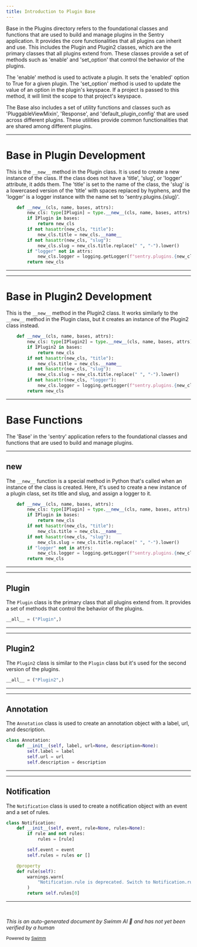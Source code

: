 ```yaml
---
title: Introduction to Plugin Base
---
```

Base in the Plugins directory refers to the foundational classes and functions that are used to build and manage plugins in the Sentry application. It provides the core functionalities that all plugins can inherit and use. This includes the Plugin and Plugin2 classes, which are the primary classes that all plugins extend from. These classes provide a set of methods such as 'enable' and 'set_option' that control the behavior of the plugins.

The 'enable' method is used to activate a plugin. It sets the 'enabled' option to True for a given plugin. The 'set_option' method is used to update the value of an option in the plugin's keyspace. If a project is passed to this method, it will limit the scope to that project's keyspace.

The Base also includes a set of utility functions and classes such as 'PluggableViewMixin', 'Response', and 'default_plugin_config' that are used across different plugins. These utilities provide common functionalities that are shared among different plugins.

<SwmSnippet path="/src/sentry/plugins/base/v1.py" line="29">

---

# Base in Plugin Development

This is the `__new__` method in the Plugin class. It is used to create a new instance of the class. If the class does not have a 'title', 'slug', or 'logger' attribute, it adds them. The 'title' is set to the name of the class, the 'slug' is a lowercased version of the 'title' with spaces replaced by hyphens, and the 'logger' is a logger instance with the name set to 'sentry.plugins.{slug}'.

```python
    def __new__(cls, name, bases, attrs):
        new_cls: type[IPlugin] = type.__new__(cls, name, bases, attrs)  # type: ignore[assignment]
        if IPlugin in bases:
            return new_cls
        if not hasattr(new_cls, "title"):
            new_cls.title = new_cls.__name__
        if not hasattr(new_cls, "slug"):
            new_cls.slug = new_cls.title.replace(" ", "-").lower()
        if "logger" not in attrs:
            new_cls.logger = logging.getLogger(f"sentry.plugins.{new_cls.slug}")
        return new_cls
```

---

</SwmSnippet>

<SwmSnippet path="/src/sentry/plugins/base/v2.py" line="27">

---

# Base in Plugin2 Development

This is the `__new__` method in the Plugin2 class. It works similarly to the `__new__` method in the Plugin class, but it creates an instance of the Plugin2 class instead.

```python
    def __new__(cls, name, bases, attrs):
        new_cls: type[IPlugin2] = type.__new__(cls, name, bases, attrs)  # type: ignore[assignment]
        if IPlugin2 in bases:
            return new_cls
        if not hasattr(new_cls, "title"):
            new_cls.title = new_cls.__name__
        if not hasattr(new_cls, "slug"):
            new_cls.slug = new_cls.title.replace(" ", "-").lower()
        if not hasattr(new_cls, "logger"):
            new_cls.logger = logging.getLogger(f"sentry.plugins.{new_cls.slug}")
        return new_cls
```

---

</SwmSnippet>

# Base Functions

The 'Base' in the 'sentry' application refers to the foundational classes and functions that are used to build and manage plugins.

<SwmSnippet path="/src/sentry/plugins/base/v1.py" line="29">

---

## **new**

The `__new__` function is a special method in Python that's called when an instance of the class is created. Here, it's used to create a new instance of a plugin class, set its title and slug, and assign a logger to it.

```python
    def __new__(cls, name, bases, attrs):
        new_cls: type[IPlugin] = type.__new__(cls, name, bases, attrs)  # type: ignore[assignment]
        if IPlugin in bases:
            return new_cls
        if not hasattr(new_cls, "title"):
            new_cls.title = new_cls.__name__
        if not hasattr(new_cls, "slug"):
            new_cls.slug = new_cls.title.replace(" ", "-").lower()
        if "logger" not in attrs:
            new_cls.logger = logging.getLogger(f"sentry.plugins.{new_cls.slug}")
        return new_cls
```

---

</SwmSnippet>

<SwmSnippet path="/src/sentry/plugins/base/v1.py" line="3">

---

## Plugin

The `Plugin` class is the primary class that all plugins extend from. It provides a set of methods that control the behavior of the plugins.

```python
__all__ = ("Plugin",)
```

---

</SwmSnippet>

<SwmSnippet path="/src/sentry/plugins/base/v2.py" line="459">

---

## Plugin2

The `Plugin2` class is similar to the `Plugin` class but it's used for the second version of the plugins.

```python
__all__ = ("Plugin2",)
```

---

</SwmSnippet>

<SwmSnippet path="/src/sentry/plugins/base/structs.py" line="6">

---

## Annotation

The `Annotation` class is used to create an annotation object with a label, url, and description.

```python
class Annotation:
    def __init__(self, label, url=None, description=None):
        self.label = label
        self.url = url
        self.description = description
```

---

</SwmSnippet>

<SwmSnippet path="/src/sentry/plugins/base/structs.py" line="13">

---

## Notification

The `Notification` class is used to create a notification object with an event and a set of rules.

```python
class Notification:
    def __init__(self, event, rule=None, rules=None):
        if rule and not rules:
            rules = [rule]

        self.event = event
        self.rules = rules or []

    @property
    def rule(self):
        warnings.warn(
            "Notification.rule is deprecated. Switch to Notification.rules.", DeprecationWarning
        )
        return self.rules[0]
```

---

</SwmSnippet>

&nbsp;

*This is an auto-generated document by Swimm AI 🌊 and has not yet been verified by a human*

<SwmMeta version="3.0.0" repo-id="Z2l0aHViJTNBJTNBc2VudHJ5LWRlbW8lM0ElM0FTd2ltbS1EZW1v" repo-name="sentry-demo" doc-type="overview"><sup>Powered by [Swimm](/)</sup></SwmMeta>
